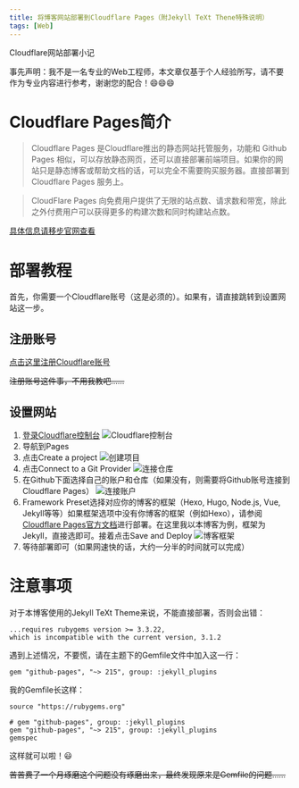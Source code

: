 ```yaml
---
title: 将博客网站部署到Cloudflare Pages（附Jekyll TeXt Thene特殊说明）
tags: [Web]
---
```


Cloudflare网站部署小记

<!--more-->

事先声明：我不是一名专业的Web工程师，本文章仅基于个人经验所写，请不要作为专业内容进行参考，谢谢您的配合！:smile::smile::smile:

# Cloudflare Pages简介

> Cloudflare Pages 是Cloudflare推出的静态网站托管服务，功能和 Github Pages 相似，可以存放静态网页，还可以直接部署前端项目。如果你的网站只是静态博客或帮助文档的话，可以完全不需要购买服务器。直接部署到 Cloudflare Pages 服务上。

> CloudFlare Pages 向免费用户提供了无限的站点数、请求数和带宽，除此之外付费用户可以获得更多的构建次数和同时构建站点数。

[具体信息请移步官网查看](https://pages.cloudflare.com/)

# 部署教程

首先，你需要一个Cloudflare账号（这是必须的）。如果有，请直接跳转到设置网站这一步。

## 注册账号

[点击这里注册Cloudflare账号](https://dash.cloudflare.com/sign-up)

~~注册账号这件事，不用我教吧……~~

## 设置网站

1. [登录Cloudflare控制台](https://dash.cloudflare.com/) ![Cloudflare控制台](https://raw.githubusercontent.com/238728/238728.github.io/master/screenshots/cfdash-1.jpeg)
2. 导航到Pages 
3. 点击Create a project ![创建项目](https://raw.githubusercontent.com/238728/238728.github.io/master/screenshots/cfdash-2.jpeg)
4. 点击Connect to a Git Provider ![连接仓库](https://raw.githubusercontent.com/238728/238728.github.io/master/screenshots/cfdash-3.jpeg)
5. 在Github下面选择自己的账户和仓库（如果没有，则需要将Github账号连接到Cloudflare Pages） ![连接账户](https://raw.githubusercontent.com/238728/238728.github.io/master/screenshots/cfdash-4.jpeg)
6. Framework Preset选择对应你的博客的框架（Hexo, Hugo, Node.js, Vue, Jekyll等等）如果框架选项中没有你博客的框架（例如Hexo），请参阅[Cloudflare Pages官方文档](https://developers.cloudflare.com/pages/framework-guides/)进行部署。在这里我以本博客为例，框架为Jekyll，直接选即可。接着点击Save and Deploy ![博客框架](https://raw.githubusercontent.com/238728/238728.github.io/master/screenshots/cfdash-5.jpeg)
7. 等待部署即可（如果网速快的话，大约一分半的时间就可以完成）

# 注意事项

对于本博客使用的Jekyll TeXt Theme来说，不能直接部署，否则会出错：
```
...requires rubygems version >= 3.3.22,
which is incompatible with the current version, 3.1.2
```
遇到上述情况，不要慌，请在主题下的Gemfile文件中加入这一行：
```
gem "github-pages", "~> 215", group: :jekyll_plugins
```
我的Gemfile长这样：
```
source "https://rubygems.org"

# gem "github-pages", group: :jekyll_plugins
gem "github-pages", "~> 215", group: :jekyll_plugins
gemspec
```
这样就可以啦！:smiley:

~~苦苦费了一个月琢磨这个问题没有琢磨出来，最终发现原来是Gemfile的问题……~~
